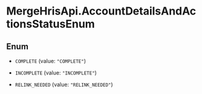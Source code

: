 # MergeHrisApi.AccountDetailsAndActionsStatusEnum

## Enum


* `COMPLETE` (value: `"COMPLETE"`)

* `INCOMPLETE` (value: `"INCOMPLETE"`)

* `RELINK_NEEDED` (value: `"RELINK_NEEDED"`)


